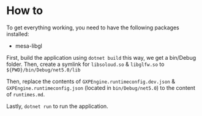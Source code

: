 # How to
To get everything working, you need to have the following packages installed:
 - mesa-libgl

First, build the application using `dotnet build` this way, we get a bin/Debug folder.
Then, create a symlink for `libsoloud.so` & `libglfw.so` to `${PWD}/bin/Debug/net5.0/lib`

Then, replace the contents of `GXPEngine.runtimeconfig.dev.json` & `GXPEngine.runtimeconfig.json` (located in `bin/Debug/net5.0`)
to the content of `runtimes.md`.

Lastly, `dotnet run` to run the application.